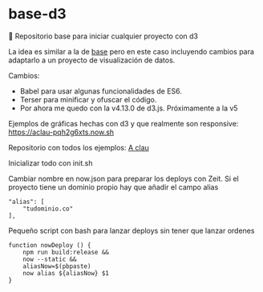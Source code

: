 # base-d3

🚀 Repositorio base para iniciar cualquier proyecto con d3

La idea es similar a la de [base](https://github.com/jorgeatgu/base) pero en este caso incluyendo cambios para adaptarlo a un proyecto de visualización de datos.

Cambios: 

- Babel para usar algunas funcionalidades de ES6.
- Terser para minificar y ofuscar el código.
- Por ahora me quedo con la v4.13.0 de d3.js. Próximamente a la v5

Ejemplos de gráficas hechas con d3 y que realmente son responsive: https://aclau-pqh2g6xts.now.sh

Repositorio con todos los ejemplos: [A clau](https://github.com/jorgeatgu/clau)

Inicializar todo con init.sh

Cambiar nombre en now.json para preparar los deploys con Zeit. Si el proyecto tiene un dominio propio hay que añadir el campo alias

```
"alias": [
    "tudominio.co"
],
```

Pequeño script con bash para lanzar deploys sin tener que lanzar ordenes

```
function nowDeploy () {
    npm run build:release &&
    now --static &&
    aliasNow=$(pbpaste)
    now alias ${aliasNow} $1
}
```
